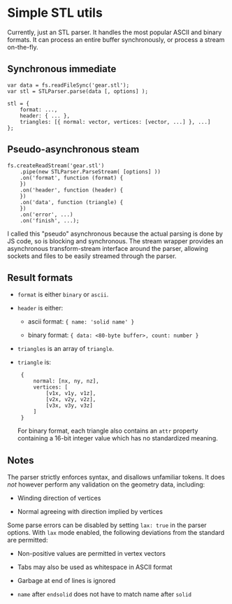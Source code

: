 Simple STL utils
================

Currently, just an STL parser.  It handles the most popular ASCII and binary
formats.  It can process an entire buffer synchronously, or process a stream
on-the-fly.

Synchronous immediate
---------------------

	var data = fs.readFileSync('gear.stl');
	var stl = STLParser.parse(data [, options] );

	stl = {
		format: ...,
		header: { ... },
		triangles: [{ normal: vector, vertices: [vector, ...] }, ...]
	};

Pseudo-asynchronous steam
-------------------------

	fs.createReadStream('gear.stl')
		.pipe(new STLParser.ParseStream( [options] ))
		.on('format', function (format) {
		})
		.on('header', function (header) {
		})
		.on('data', function (triangle) {
		})
		.on('error', ...)
		.on('finish', ...);

I called this "pseudo" asynchronous because the actual parsing is done by JS
code, so is blocking and synchronous.  The stream wrapper provides an
asynchronous transform-stream interface around the parser, allowing sockets and
files to be easily streamed through the parser.

Result formats
--------------

 * `format` is either `binary` or `ascii`.

 * `header` is either:

   * ascii format: `{ name: 'solid name' }`

   * binary format: `{ data: <80-byte buffer>, count: number }`

 * `triangles` is an array of `triangle`.

 * `triangle` is:

		{
		    normal: [nx, ny, nz],
		    vertices: [
		        [v1x, v1y, v1z],
		        [v2x, v2y, v2z],
		        [v3x, v3y, v3z]
		    ]
		}

   For binary format, each triangle also contains an `attr` property containing
   a 16-bit integer value which has no standardized meaning.

Notes
-----

The parser strictly enforces syntax, and disallows unfamiliar tokens.  It does
*not* however perform any validation on the geometry data, including:

 * Winding direction of vertices

 * Normal agreeing with direction implied by vertices

Some parse errors can be disabled by setting `lax: true` in the parser options.
With `lax` mode enabled, the following deviations from the standard are
permitted:

 * Non-positive values are permitted in vertex vectors

 * Tabs may also be used as whitespace in ASCII format

 * Garbage at end of lines is ignored

 * `name` after `endsolid` does not have to match name after `solid`
